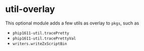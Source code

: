 # util-overlay

This optional module adds a few utils as overlay to `pkgs`, such as
- `phip1611-util.tracePretty`
- `phip1611-util.tracePrettyVal`
- `writers.writeZxScriptBin`
